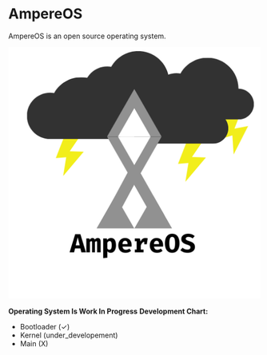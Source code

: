 # AmpereOS
AmpereOS is an open source operating system.

![ampereos_icon](https://github.com/Nabir14/AmpereOS/blob/main/ampereos_icon.png)

**Operating System Is Work In Progress**
**Development Chart:**
- Bootloader (✓)
- Kernel (under_developement)
- Main (X)

